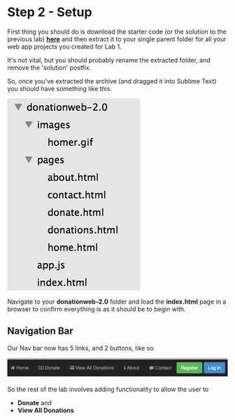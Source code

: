 # Step 2 - Setup

First thing you should do is download the starter code (or the solution to the previous lab) **[here](../zips/donationweb-1.0.solution.zip)** and then extract it to your single parent folder for all your web app projects you created for Lab 1. 

It's not vital, but you should probably rename the extracted folder, and remove the 'solution' postfix.

So, once you've extracted the archive (and dragged it into Sublime Text) you should have something like this.

![](../images/donationweb-2.0.start.png)

Navigate to your **donationweb-2.0** folder and load the **index.html** page in a browser to confirm everything is as it should be to begin with.


## Navigation Bar

Our Nav bar now has 5 links, and 2 buttons, like so

![](../images/navbar.lab1.v3.png)

So the rest of the lab involves adding functionality to allow the user to

* **Donate** and
* **View All Donations**
 

